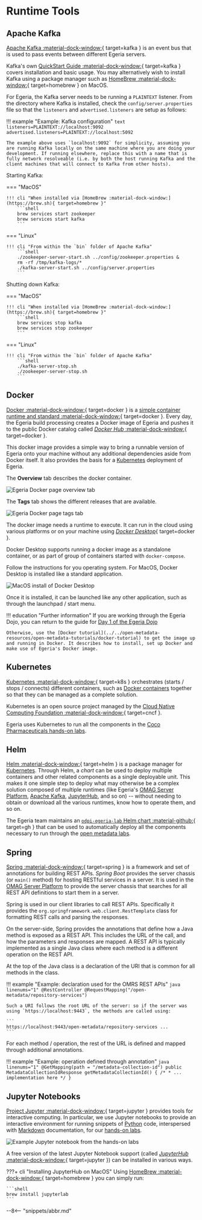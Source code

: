 <!-- SPDX-License-Identifier: CC-BY-4.0 -->
<!-- Copyright Contributors to the Egeria project 2020. -->

# Runtime Tools

## Apache Kafka

[Apache Kafka :material-dock-window:](https://kafka.apache.org){ target=kafka } is an event bus that is used to pass events between different Egeria servers.

Kafka's own [QuickStart Guide :material-dock-window:](https://kafka.apache.org/quickstart){ target=kafka } covers installation and basic usage. You may alternatively wish to install Kafka using a package manager such as [HomeBrew :material-dock-window:](https://brew.sh){ target=homebrew } on MacOS.

For Egeria, the Kafka server needs to be running a `PLAINTEXT` listener. From the directory where Kafka is installed, check the `config/server.properties` file so that the `listeners` and `advertised.listeners` are setup as follows:

!!! example "Example: Kafka configuration"
    ```text
    listeners=PLAINTEXT://localhost:9092
    advertised.listeners=PLAINTEXT://localhost:5092
    ```

    The example above uses `localhost:9092` for simplicity, assuming you are running Kafka locally on the same machine where you are doing your development. If running elsewhere, replace this with a name that is fully network resolveable (i.e. by both the host running Kafka and the client machines that will connect to Kafka from other hosts).

Starting Kafka:

=== "MacOS"

    !!! cli "When installed via [HomeBrew :material-dock-window:](https://brew.sh){ target=homebrew }"
        ```shell
        brew services start zookeeper
        brew services start kafka
        ```

=== "Linux"

    !!! cli "From within the `bin` folder of Apache Kafka"
        ```shell
        ./zookeeper-server-start.sh ../config/zookeeper.properties &
        rm -rf /tmp/kafka-logs/*
        ./kafka-server-start.sh ../config/server.properties
        ```

Shutting down Kafka:

=== "MacOS"

    !!! cli "When installed via [HomeBrew :material-dock-window:](https://brew.sh){ target=homebrew }"
        ```shell
        brew services stop kafka
        brew services stop zookeeper
        ```

=== "Linux"

    !!! cli "From within the `bin` folder of Apache Kafka"
        ```shell
        ./kafka-server-stop.sh
        ./zookeeper-server-stop.sh
        ```

## Docker

[Docker :material-dock-window:](https://www.docker.com){ target=docker } is a [simple container runtime and standard :material-dock-window:](https://www.docker.com/why-docker){ target=docker }. Every day, the Egeria build processing creates a Docker image of Egeria and pushes it to the public Docker catalog called [*Docker Hub* :material-dock-window:](https://hub.docker.com/r/odpi/egeria){ target=docker }.

This docker image provides a simple way to bring a runnable version of Egeria onto your machine without any additional dependencies aside from Docker itself. It also provides the basis for a [Kubernetes](#kubernetes) deployment of Egeria.

The **Overview** tab describes the docker container.

![Egeria Docker page overview tab](egeria-docker-page-overview.png)

The **Tags** tab shows the different releases that are available.

![Egeria Docker page tags tab](egeria-docker-page-tags.png)

The docker image needs a runtime to execute. It can run in the cloud using various platforms or on your machine using [*Docker Desktop*](https://www.docker.com/products/docker-desktop){ target=docker }.

Docker Desktop supports running a docker image as a standalone container, or as part of group of containers started with `docker-compose`.

Follow the instructions for you operating system. For MacOS, Docker Desktop is installed like a standard application.

![MacOS install of Docker Desktop](docker-desktop-install.png)

Once it is installed, it can be launched like any other application, such as through the launchpad / start menu.

!!! education "Further information"
    If you are working through the Egeria Dojo, you can return to the guide for [Day 1 of the Egeria Dojo](/egeria-docs/getting-started/dojo/1/egeria-dojo-day-1-3-1-1-platform-set-up-prerequisites)

    Otherwise, use the [Docker tutorial](../../open-metadata-resources/open-metadata-tutorials/docker-tutorial) to get the image up and running in Docker. It describes how to install, set up Docker and make use of Egeria's Docker image.

## Kubernetes

[Kubernetes :material-dock-window:](https://kubernetes.io/){ target=k8s } orchestrates (starts / stops / connects) different containers, such as [Docker containers](#docker) together so that they can be managed as a complete solution.

Kubernetes is an open source project managed by the [Cloud Native Computing Foundation :material-dock-window:](https://www.cncf.io/){ target=cncf }.

Egeria uses Kubernetes to run all the components in the [Coco Pharmaceuticals hands-on labs](/egeria-docs/education/open-metadata-labs).

## Helm

[Helm :material-dock-window:](https://helm.sh){ target=helm } is a package manager for [Kubernetes](#kubernetes). Through Helm, a *chart* can be used to deploy multiple containers and other related components as a single deployable unit. This makes it one simple step to deploy what may otherwise be a complex solution composed of multiple runtimes (like Egeria's [OMAG Server Platform](/egeria-docs/concepts/omag-server-platform), [Apache Kafka](#apache-kafka), [JupyterHub](#jupyter-notebooks), and so on) -- without needing to obtain or download all the various runtimes, know how to operate them, and so on.

The Egeria team maintains an [`odpi-egeria-lab` Helm chart :material-github:](https://github.com/odpi/egeria-charts){ target=gh } that can be used to automatically deploy all the components necessary to run through the [open metadata labs](/egeria-docs/education/open-metadata-labs).

## Spring

[Spring :material-dock-window:](https://spring.io/){ target=spring } is a framework and set of annotations for building REST APIs. *Spring Boot* provides the server chassis (or `main()` method) for hosting RESTful services in a server. It is used in the [OMAG Server Platform](/egeria-docs/concepts/omag-server-platform) to provide the server chassis that searches for all REST API definitions to start them in a server.

Spring is used in our client libraries to call REST APIs. Specifically it provides the `org.springframework.web.client.RestTemplate` class for formatting REST calls and parsing the responses.

On the server-side, Spring provides the annotations that define how a Java method is exposed as a REST API. This includes the URL of the call, and how the parameters and responses are mapped. A REST API is typically implemented as a single Java class where each method is a different operation on the REST API.

At the top of the Java class is a declaration of the URI that is common for all methods in the class.

!!! example "Example: declaration used for the OMRS REST APIs"
    ```java linenums="1"
    @RestController
    @RequestMapping("/open-metadata/repository-services")
    ```

    Such a URI follows the root URL of the server: so if the server was using `https://localhost:9443`, the methods are called using:

    ```
    https://localhost:9443/open-metadata/repository-services ...
    ```

For each method / operation, the rest of the URL is defined and mapped through additional annotations.

!!! example "Example: operation defined through annotation"
    ```java linenums="1"
    @GetMapping(path = "/metadata-collection-id")
    public MetadataCollectionIdResponse getMetadataCollectionId()
    {
       /*
        * ... implementation here
        */
    }
    ```

## Jupyter Notebooks

[Project Jupyter :material-dock-window:](https://jupyter.org){ target=jupyter } provides tools for interactive computing. In particular, we use Jupyter notebooks to provide an interactive environment for running snippets of [Python](/egeria-docs/guides/developer/languages/#python) code, interspersed with [Markdown](/egeria-docs/guides/developer/languages/#markdown) documentation, for our [hands-on labs](/egeria-docs/education/open-metadata-labs).

![Example Jupyter notebook from the hands-on labs](jupyter-notebook-browser-window.png)

A free version of the latest Jupyter Notebook support (called [*JupyterHub* :material-dock-window:](https://jupyter.org/hub){ target=jupyter }) can be installed in various ways.

???+ cli "Installing JupyterHub on MacOS"
    Using [HomeBrew :material-dock-window:](https://brew.sh){ target=homebrew } you can simply run:

    ```shell
    brew install jupyterlab
    ```

--8<-- "snippets/abbr.md"
